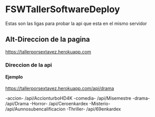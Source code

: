 # FSWTallerSoftwareDeploy
Estas son las ligas para probar la api que esta en el mismo servidor

Alt-Direccion de la pagina
------
https://tallerporsextavez.herokuapp.com

### Direccion de la api
#### Ejemplo
https://tallerporsextavez.herokuapp.com/api/drama

-accion- /api/AccionturboHD4K
-comedia- /api/Misemestre
-drama- /api/Drama
-Horror- /api/Ceroenkardex
-Misterio- /api/Aunnosubencalificacion
-Thriller- /api/69enkardex
